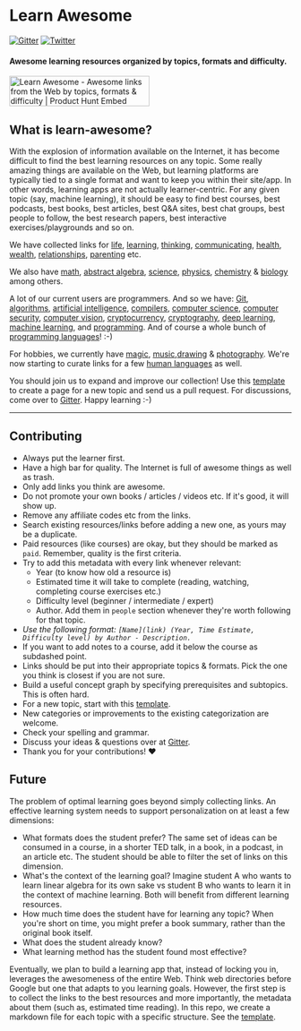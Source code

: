 # Learn Awesome

[![Gitter](https://img.shields.io/badge/-Gitter-0a0a0a.svg?style=flat&colorA=0a0a0a)](https://gitter.im/learn-awesome/community)
[![Twitter](https://img.shields.io/badge/-Twitter-0a0a0a.svg?style=flat&colorA=0a0a0a)](https://twitter.com/learn_awesome)

#### Awesome learning resources organized by topics, formats and difficulty.

<a href="https://www.producthunt.com/posts/learn-awesome?utm_source=badge-featured&utm_medium=badge&utm_souce=badge-learn-awesome" target="_blank"><img src="https://api.producthunt.com/widgets/embed-image/v1/featured.svg?post_id=150963&theme=light" alt="Learn Awesome - Awesome links from the Web by topics, formats & difficulty | Product Hunt Embed" style="width: 250px; height: 54px;" width="250px" height="54px" /></a>


## What is learn-awesome?

With the explosion of information available on the Internet, it has become difficult to find the best learning resources on any topic. Some really amazing things are available on the Web, but learning platforms are typically tied to a single format and want to keep you within their site/app. In other words, learning apps are not actually learner-centric. For any given topic (say, machine learning), it should be easy to find best courses, best podcasts, best books, best articles, best Q&A sites, best chat groups, best people to follow, the best research papers, best interactive exercises/playgrounds and so on.

We have collected links for [life](life.md), [learning](learning.md), [thinking](thinking.md), [communicating](communicating.md), [health](health.md), [wealth](wealth.md), [relationships](relationships.md), [parenting](parenting.md) etc.

We also have [math](math.md), [abstract algebra](abstract-algebra.md), [science](science.md), [physics](physics.md), [chemistry](chemistry.md) & [biology](biology.md) among others.

A lot of our current users are programmers. And so we have: [Git](git.md), [algorithms](computer-science/algorithms.md), [artificial intelligence](computer-science/artificial-intelligence.md), [compilers](computer-science/compilers.md), [computer science](computer-science/computer-science.md), [computer security](computer-science/computer-security.md), [computer vision](computer-science/computer-vision.md), [cryptocurrency](cryptocurrency.md), [cryptography](cryptography.md), [deep learning](computer-science/deep-learning.md), [machine learning](computer-science/machine-learning.md), and [programming](programming.md). And of course a whole bunch of [programming languages](programming-languages/)! :-)

For hobbies, we currently have [magic](magic.md), [music](music.md),[drawing](drawing.md) & [photography](photography.md). We're now starting to curate links for a few [human languages](human-languages) as well.

You should join us to expand and improve our collection! Use this [template](template.md) to create a page for a new topic and send us a pull request. For discussions, come over to [Gitter](https://gitter.im/learn-awesome/). Happy learning :-)

---

## Contributing

- Always put the learner first.
- Have a high bar for quality. The Internet is full of awesome things as well as trash.
- Only add links you think are awesome.
- Do not promote your own books / articles / videos etc. If it's good, it will show up.
- Remove any affiliate codes etc from the links.
- Search existing resources/links before adding a new one, as yours may be a duplicate.
- Paid resources (like courses) are okay, but they should be marked as `paid`. Remember, quality is the first criteria.
- Try to add this metadata with every link whenever relevant:
  - Year (to know how old a resource is)
  - Estimated time it will take to complete (reading, watching, completing course exercises etc.)
  - Difficulty level (beginner / intermediate / expert)
  - Author. Add them in `people` section whenever they're worth following for that topic.
- *Use the following format: `[Name](link) (Year, Time Estimate, Difficulty level) by Author - Description.`*
- If you want to add notes to a course, add it below the course as subdashed point.
- Links should be put into their appropriate topics & formats. Pick the one you think is closest if you are not sure.
- Build a useful concept graph by specifying prerequisites and subtopics. This is often hard.
- For a new topic, start with this [template](template.md).
- New categories or improvements to the existing categorization are welcome.
- Check your spelling and grammar.
- Discuss your ideas & questions over at [Gitter](https://gitter.im/learn-awesome/).
- Thank you for your contributions! ❤️

## Future

The problem of optimal learning goes beyond simply collecting links. An effective learning system needs to support personalization on at least a few dimensions:

- What formats does the student prefer? The same set of ideas can be consumed in a course, in a shorter TED talk, in a book, in a podcast, in an article etc. The student should be able to filter the set of links on this dimension.
- What's the context of the learning goal? Imagine student A who wants to learn linear algebra for its own sake vs student B who wants to learn it in the context of machine learning. Both will benefit from different learning resources.
- How much time does the student have for learning any topic? When you're short on time, you might prefer a book summary, rather than the original book itself.
- What does the student already know?
- What learning method has the student found most effective?

Eventually, we plan to build a learning app that, instead of locking you in, leverages the awesomeness of the entire Web. Think web directories before Google but one that adapts to you learning goals. However, the first step is to collect the links to the best resources and more importantly, the metadata about them (such as, estimated time reading). In this repo, we create a markdown file for each topic with a specific structure. See the [template](template.md).
